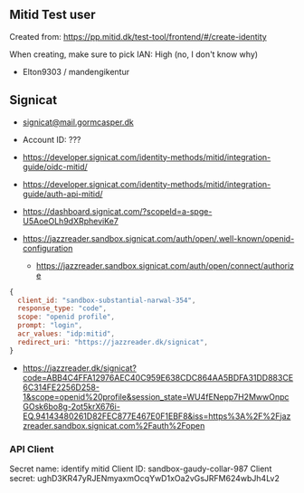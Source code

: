 
## Mitid Test user

Created from: https://pp.mitid.dk/test-tool/frontend/#/create-identity

When creating, make sure to pick IAN: High (no, I don't know why)

* Elton9303 / mandengikentur


## Signicat

* signicat@mail.gormcasper.dk
* Account ID: ???

* https://developer.signicat.com/identity-methods/mitid/integration-guide/oidc-mitid/
* https://developer.signicat.com/identity-methods/mitid/integration-guide/auth-api-mitid/
* https://dashboard.signicat.com/?scopeId=a-spge-U5AoeOLh9dXRpheviKe7
* https://jazzreader.sandbox.signicat.com/auth/open/.well-known/openid-configuration
  * https://jazzreader.sandbox.signicat.com/auth/open/connect/authorize

```js
{
  client_id: "sandbox-substantial-narwal-354",
  response_type: "code",
  scope: "openid profile",
  prompt: "login",
  acr_values: "idp:mitid",
  redirect_uri: "https://jazzreader.dk/signicat",
}
```

* https://jazzreader.dk/signicat?code=ABB4C4FFA12976AEC40C959E638CDC864AA5BDFA31DD883CE6C314FE2256D258-1&scope=openid%20profile&session_state=WU4fENepp7H2MwwOnpcGOsk6bo8g-2ot5krX676i-EQ.94143480261D82FEC877E467E0F1EBF8&iss=https%3A%2F%2Fjazzreader.sandbox.signicat.com%2Fauth%2Fopen


### API Client

Secret name: identify mitid
Client ID: sandbox-gaudy-collar-987
Client secret: ughD3KR47yRJENmyaxmOcqYwD1xOa2vGsJRFM624wbJh4Lv2
